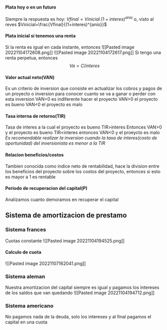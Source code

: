 #### Plata hoy o en un futuro
Siempre la respuesta es hoy: $Vfinal=Vinicial.(1+interes)^{anio}$
o, visto al reves $Vinicial=\frac{Vfinal}{(1+interes)^{anio}}$
#### Plata inicial si tenemos una renta
Si la renta es igual en cada instante, entonces
![[Pasted image 20221104172608.png]]
![[Pasted image 20221104172617.png]]
Si tengo una renta perpetua, entonces $$Va=C/interes$$

#### Valor actual neto(VAN) 
Es un criterio de inversion que consiste en actualizar los cobros y pagos de un proyecto o inversion para conocer cuanto se va a ganar o perder con esta inversion
VAN=0 es indiferente hacer el proyecto
VAN>0 el proyecto es bueno
VAN<0 el proyecto es malo



#### Tasa interna de retorno(TIR)
Tasa de interes a la cual el proyecto es bueno
TIR>interes Entonces VAN>0 y el proyecto es bueno
TIR<interes entonces VAN<0 y el proeycto es malo
*Es recomendable realizar la inversion cuando la tasa de interes(costo de oportunidad) del inversionista es menor a la TIR*

#### Relacion beneficios/costos
Tambien conocida como indice neto de rentabilidad, hace la division entre los beneficios del proyecto sobre los costos del proyecto, entonces si esto es mayor a 1 es rentable

#### Periodo de recuperacion del capital(P)
Analizamos cuanto demoramos en recuperar el capital


## Sistema de amortizacion de prestamo

### Sistema frances
Cuotas constante
![[Pasted image 20221104194525.png]]
#### Calculo de cuota
![[Pasted image 20221107162041.png]]

### Sistema aleman
Nuestra amortizacion del capital siempre es igual y pagamos los intereses de los saldos que van quedando
![[Pasted image 20221104194712.png]]

### Sistema americano
No pagamos nada de la deuda, solo los intereses y al final pagamos el capital en una cuota